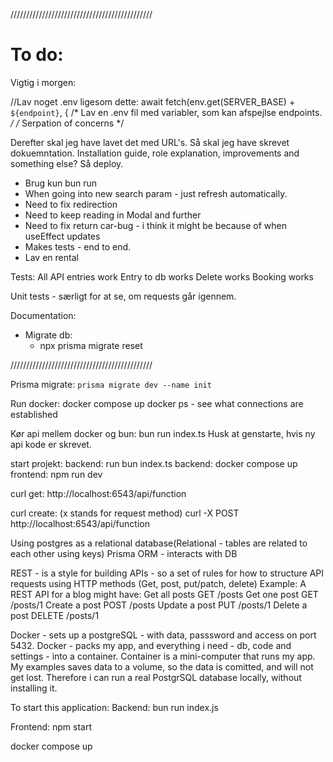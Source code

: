 /////////////////////////////////////////////

# To do:

Vigtig i morgen:

  //Lav noget .env ligesom dette: await fetch(env.get(SERVER_BASE) + `${endpoint}`, {
  /* Lav en .env fil med variabler, som kan afspejlse endpoints. */
  /* Serpation of concerns */


Derefter skal jeg have lavet det med URL's.
Så skal jeg have skrevet dokuemntation.
Installation guide, role explanation, improvements and something else?
Så deploy.

- Brug kun bun run
- When going into new search param - just refresh automatically.
- Need to fix redirection
- Need to keep reading in Modal and further
- Need to fix return car-bug - i think it might be because of when useEffect updates
- Makes tests - end to end.
- Lav en rental

Tests:
All API entries work
Entry to db works
Delete works
Booking works

Unit tests - særligt for at se, om requests går igennem.

Documentation:

- Migrate db:
  - npx prisma migrate reset

/////////////////////////////////////////////

Prisma migrate:
`prisma migrate dev --name init`

Run docker:
docker compose up
docker ps - see what connections are established

Kør api mellem docker og bun:
bun run index.ts
Husk at genstarte, hvis ny api kode er skrevet.

start projekt:
backend: run bun index.ts
backend: docker compose up
frontend: npm run dev

curl get:
http://localhost:6543/api/function

curl create: (x stands for request method)
curl -X POST http://localhost:6543/api/function

Using postgres as a relational database(Relational - tables are related to each other using keys)
Prisma ORM - interacts with DB

REST - is a style for building APIs - so a set of rules for how to structure API requests using HTTP methods (Get, post, put/patch, delete)
Example:
A REST API for a blog might have:
Get all posts GET /posts
Get one post GET /posts/1
Create a post POST /posts
Update a post PUT /posts/1
Delete a post DELETE /posts/1

Docker - sets up a postgreSQL - with data, passsword and access on port 5432.
Docker - packs my app, and everything i need - db, code and settings - into a container.
Container is a mini-computer that runs my app.
My examples saves data to a volume, so the data is comitted, and will not get lost.
Therefore i can run a real PostgrSQL database locally, without installing it.

To start this application:
Backend: bun run index.js

Frontend: npm start

docker compose up
